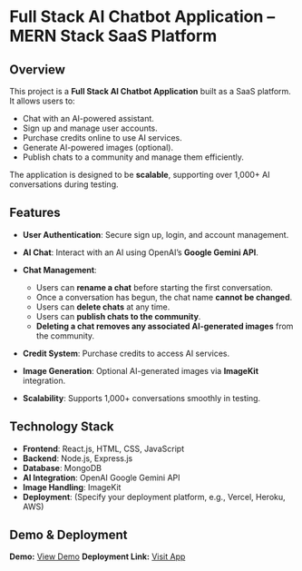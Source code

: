 # Full Stack AI Chatbot Application – MERN Stack SaaS Platform

## Overview

This project is a **Full Stack AI Chatbot Application** built as a SaaS platform. It allows users to:

* Chat with an AI-powered assistant.
* Sign up and manage user accounts.
* Purchase credits online to use AI services.
* Generate AI-powered images (optional).
* Publish chats to a community and manage them efficiently.

The application is designed to be **scalable**, supporting over 1,000+ AI conversations during testing.



## Features

* **User Authentication**: Secure sign up, login, and account management.
* **AI Chat**: Interact with an AI using OpenAI’s **Google Gemini API**.
* **Chat Management**:

  * Users can **rename a chat** before starting the first conversation.
  * Once a conversation has begun, the chat name **cannot be changed**.
  * Users can **delete chats** at any time.
  * Users can **publish chats to the community**.
  * **Deleting a chat removes any associated AI-generated images** from the community.
* **Credit System**: Purchase credits to access AI services.
* **Image Generation**: Optional AI-generated images via **ImageKit** integration.
* **Scalability**: Supports 1,000+ conversations smoothly in testing.



## Technology Stack

* **Frontend**: React.js, HTML, CSS, JavaScript
* **Backend**: Node.js, Express.js
* **Database**: MongoDB
* **AI Integration**: OpenAI Google Gemini API
* **Image Handling**: ImageKit
* **Deployment**: (Specify your deployment platform, e.g., Vercel, Heroku, AWS)




## Demo & Deployment

**Demo:** [View Demo](#)
**Deployment Link:** [Visit App](#)





